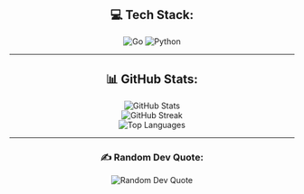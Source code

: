 <div align="center">
  
  ## 💻 Tech Stack:
  <img src="https://img.shields.io/badge/go-%2300ADD8.svg?style=flat&logo=go&logoColor=white" alt="Go" />
  <img src="https://img.shields.io/badge/python-3670A0?style=flat&logo=python&logoColor=ffdd54" alt="Python" />

  ---
  
  ## 📊 GitHub Stats:
  <img src="https://github-readme-stats.vercel.app/api?username=jsfrocha1&theme=nord&hide_border=false&include_all_commits=false&count_private=false" alt="GitHub Stats" />
  <br />
  <img src="https://github-readme-streak-stats.herokuapp.com/?user=jsfrocha1&theme=nord&hide_border=false" alt="GitHub Streak" />
  <br />
  <img src="https://github-readme-stats.vercel.app/api/top-langs/?username=jsfrocha1&theme=nord&hide_border=false&include_all_commits=false&count_private=false&layout=compact" alt="Top Languages" />

  ---
  
  ### ✍️ Random Dev Quote:
  <img src="https://www.codewars.com/users/Jsfrocha1/badges/large?logo=false>" alt="Random Dev Quote" />
  
</div>
